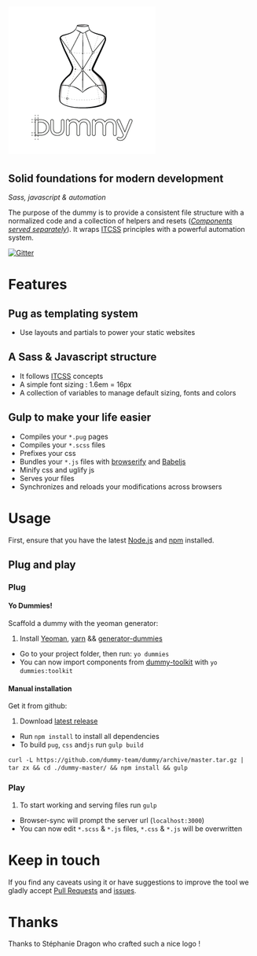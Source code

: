 # ![Dummy](https://raw.githubusercontent.com/dummy-team/dummy/gh-pages/img/dummy.png)

## Solid foundations for modern development
_Sass, javascript & automation_

The purpose of the dummy is to provide a consistent file structure with a normalized code and a collection of helpers and resets ([_Components served separately_](https://github.com/dummy-team/dummy-toolkit)). It wraps [ITCSS](http://itcss.io/) principles with a powerful automation system.

[![Gitter](https://badges.gitter.im/Join%20Chat.svg)](https://gitter.im/dummy-team/dummy?utm_source=badge&utm_medium=badge&utm_campaign=pr-badge&utm_content=body_badge)

# Features

## Pug as templating system
- Use layouts and partials to power your static websites

## A Sass & Javascript structure
- It follows [ITCSS](https://www.youtube.com/watch?v=1OKZOV-iLj4) concepts
- A simple font sizing : 1.6em = 16px
- A collection of variables to manage default sizing, fonts and colors

## Gulp to make your life easier
- Compiles your `*.pug` pages
- Compiles your `*.scss` files
- Prefixes your css
- Bundles your `*.js` files with [browserify](http://browserify.org/) and [Babeljs](http://babeljs.io)
- Minify css and uglify js
- Serves your files
- Synchronizes and reloads your modifications across browsers

# Usage
  First, ensure that you have the latest [Node.js](http://nodejs.org/) and [npm](http://npmjs.org/) installed.


## Plug and play
### Plug
#### Yo Dummies!
Scaffold a dummy with the yeoman generator:

1. Install [Yeoman](http://yeoman.io/), [yarn](https://yarnpkg.com/fr/) && [generator-dummies](https://github.com/dummy-team/generator-dummies)
- Go to your project folder, then run: `yo dummies`
- You can now import components from [dummy-toolkit](https://github.com/dummy-team/dummy-toolkit) with `yo dummies:toolkit`

#### Manual installation
Get it from github:  

1. Download [latest release](https://github.com/dummy-team/dummy/releases)
- Run `npm install` to install all dependencies
- To build `pug`, `css` and`js` run `gulp build`

```shell
curl -L https://github.com/dummy-team/dummy/archive/master.tar.gz | tar zx && cd ./dummy-master/ && npm install && gulp
```

### Play

1. To start working and serving files run `gulp`
- Browser-sync will prompt the server url (`localhost:3000`)
- You can now edit `*.scss` & `*.js` files, `*.css` & `*.js` will be overwritten

# Keep in touch

If you find any caveats using it or have suggestions to improve the tool we gladly accept [Pull Requests](https://github.com/dummy-team/dummy/tree/master/CONTRIBUTING.md#submitting-a-pull-request) and [issues](https://github.com/dummy-team/dummy/issues).

# Thanks
Thanks to Stéphanie Dragon who crafted such a nice logo !
